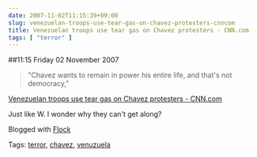 ```yaml
---
date: 2007-11-02T11:15:39+09:00
slug: venezuelan-troops-use-tear-gas-on-chavez-protesters-cnncom
title: Venezuelan troops use tear gas on Chavez protesters - CNN.com
tags: [ "terror" ]
---
```


##11:15 Friday 02 November 2007

> "Chavez wants to remain in power his entire life, and that's not democracy,"

[Venezuelan troops use tear gas on Chavez protesters - CNN.com](http://www.cnn.com/2007/WORLD/americas/11/01/venezuela.protests.ap/index.html)


Just like W. I wonder why they can't get along?

Blogged with [Flock](http://www.flock.com/blogged-with-flock)

Tags: [terror](http://technorati.com/tag/terror), [chavez](http://technorati.com/tag/chavez), [ venuzuela](http://technorati.com/tag/%20venuzuela)
